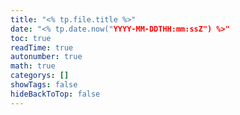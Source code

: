 ```yaml
---
title: "<% tp.file.title %>"
date: "<% tp.date.now("YYYY-MM-DDTHH:mm:ssZ") %>"
toc: true
readTime: true
autonumber: true
math: true
categorys: []
showTags: false
hideBackToTop: false
---
```

